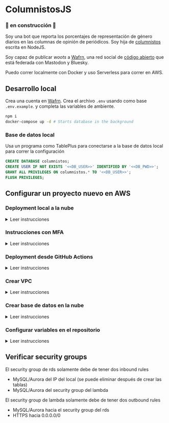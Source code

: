 # ColumnistosJS

### 🔨 en construcción 🚧

Soy una bot que reporta los porcentajes de representación de género diarios en las columnas de opinión de periódicos. Soy hija de [columnistos](https://github.com/columnistos/columnistos) escrita en NodeJS.

Soy capaz de publicar _woots_ a [Wafrn](https://app.wafrn.net/blog/columnistoscr), una red social de [código abierto](https://github.com/gabboman/wafrn) que está federada con Mastodon y Bluesky.

Puedo correr localmente con Docker y uso Serverless para correr en AWS.

## Desarrollo local

Crea una cuenta en [Wafrn](https://app.wafrn.net). Crea el archivo `.env` usando como base `.env.example`.
y completa las variables de ambiente.

```bash
npm i
docker-compose up -d # Starts database in the background
```

### Base de datos local

Usa un programa como TablePlus para conectarse a la base de datos local para correr la configuración

```sql
CREATE DATABASE columnistos;
CREATE USER IF NOT EXISTS '<<DB_USER>>' IDENTIFIED BY '<<DB_PWD>>';
GRANT ALL PRIVILEGES ON columnistos.* TO '<<DB_USER>>';
FLUSH PRIVILEGES;
```

## Configurar un proyecto nuevo en AWS

### Deployment local a la nube

<details>
<summary>Leer instrucciones</summary>

```bash
npm i -g serverless@3.40.0
```

En AWS, en el menú superior derecho elige "Security credentials". Crea un nuevo set de Access keys para CLI y guarda el csv a la computadora. Llena el siguiente comando con esos valores.

```bash
serverless config credentials --provider aws --key XXXX --secret XXXX
```

</details>

### Instrucciones con MFA

<details>
<summary>Leer instrucciones</summary>

Si tienes MFA habilitado, guarda de la misma página Security credentials el identificador de tu dispositivo MFA que tiene el patrón `arn:aws:iam:xxx`.

Vamos a generar unas credenciales temporales que vamos a guardar en un perfil llamado `mfa`. Por defecto expiran en un día.
Para que Serverless sepa que queremos usar estas credenciales temporales, hay que pasarle el parámetro `--aws-profile mfa`.

```bash
# hay que deshabilitar estas variables primero
unset AWS_ACCESS_KEY_ID
unset AWS_SECRET_ACCESS_KEY
# este comando devuelve con json con los valores temporales para aws_access_key_id, aws_secret_access_key y aws_session_token
aws sts get-session-token --serial-number arn:aws:iam:xxx --token-code [token-de-dispositivo-mfa]
# ingresa los valores temporales de key id and key secret del comando anterior
aws configure --profile mfa
# ingresa el valor temporal de session token
aws configure --profile mfa set aws_session_token [session-token-del-comando-anterior]
export AWS_PROFILE="mfa" # talvez no es completamente necesario
```

#### Comando para hacer deployment

```bash
npm run local-deploy
```

</details>

### Deployment desde GitHub Actions

<details>
<summary>Leer instrucciones</summary>

Cuando ocurre un commit en `main`, un [GitHub Workflow](.github/workflows/build-and-deploy.yml) actualiza el deployment en AWS. Para que Github sea capaz de hacer cambios en AWS, hay que darle un rol en nuestra cuenta de AWS.

1. Crear un Identity provider en AWS.
   En la consola de IAM, elije Identity providers y Add provider. En Configure provider, elije OpenID Connect.
   En Provider URL, usa `https://token.actions.githubusercontent.com`. Para la audiencia, usa `sts.amazonaws.com`.
2. Asigna un rol IAM al identity provider.
   En la página del identity provider, elije Assign role. Elije crear un nuevo rol.
   El nombre puede ser `GitHubAction-AssumeRoleWithAction` y para los permisos asigna los siguientes:

```
AmazonAPIGatewayAdministrator
AmazonRoute53AutoNamingFullAccess
AmazonRoute53ReadOnlyAccess
AmazonS3FullAccess
AWSCertificateManagerReadOnly
AWSCloudFormationFullAccess
AWSLambda_FullAccess
AmazonAPIGatewayPushToCloudWatchLogs
IAMFullAccess
CloudWatchLogsFullAccess
```

También es necesario agregar la siguiente política inline

```
{
  "Version": "2012-10-17",
  "Statement": [
    {
      "Sid": "Statement1",
      "Effect": "Allow",
      "Action": [
        "events:DescribeRule",
        "events:PutRule",
        "events:PutTargets"
      ],
      "Resource": [
        "*"
      ]
    }
  ]
}
```

3. Copia el ARN del rol a la variable de ambiente de GitHub `AWS_ROLE_TO_ASSUME`.

4. Configura los secretos de ambiente de GitHub `AWS_ACCESS_KEY_ID` y `AWS_SECRET_ACCESS_KEY`.

</details>

### Crear VPC

<details>
<summary>Leer instrucciones</summary>

1. Siguiendo las instrucciones de (este artículo)[https://medium.com/financial-engines-techblog/aws-lambdas-with-a-static-outgoing-ip-5174a1e70245], crea un VPC, 1 subnet privada y 1 pública en dos availability zones, una internet gateway, un route table adicional para las subnets pública y un NAT Gateway para el route table default.

2. En la route table pública, en el tab de Routes, hay que cambiar el route 0.0.0.0/0 para que dirija al Internet gateway. En el tab de Subnet associations, agrega las dos subnets públicas de manera explícita.

3. En la route table default, recomiendo renombrarla para indicar que es la privada. Agregar la ruta 0.0.0.0/0 hacia el NAT Gateway.

4. Agregar un security group para el lambda, con una regla Outbound de HTTPs para 0.0.0.0/0

</details>

### Crear base de datos en la nube

<details>
<summary>Leer instrucciones</summary>

1. Crear una base de datos MariaDB en free tier y elije una contraseña segura.

2. En la sección de Connectivity, elije la VPC, crea un nuevo subnet group para la db, permite acceso público, elije crear un nuevo VPC group llamado `columnistos-rds-sg` y no deja preferencia para el availability zone.

![image](./docs/imgs/database-setup.png)

3. Usando un programa como TablePlus, conéctate a la base de datos por su nombre para correr [el script para configurar el usuario y el schema](#base-de-datos-local) y [el de crear las tablas](./db/setup.sql).

</details>

### Configurar variables en el repositorio

<details>
<summary>Leer instrucciones</summary>

Configurar las siguientes variables de ambiente en GitHub

- AWS_LAMBDA_SG
- AWS_RDS_SG
- AWS_SUBNET_ID_1
- AWS_SUBNET_ID_2
- AWS_SUBNET_ID_3
- AWS_SUBNET_ID_4
- DB_HOST
- DB_USER
- CRAWLER_DIR

Configurar el siguiente secreto en GitHub

- DB_PWD

</details>

## Verificar security groups

El security group de rds solamente debe de tener dos inbound rules

- MySQL/Aurora del IP del local (se puede eliminar después de crear las tablas)
- MySQL/Aurora del security group del lambda

El security group de lambda solamente debe de tener dos outbound rules

- MySQL/Aurora hacia el security group del rds
- HTTPS hacia 0.0.0.0/0
